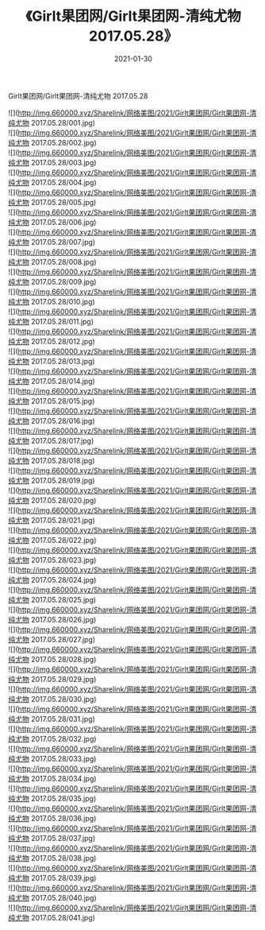 ﻿---
layout: post
title:  《Girlt果团网/Girlt果团网-清纯尤物 2017.05.28》
date:   2021-01-30
img: http://img.660000.xyz/Sharelink/网络美图/2021/Girlt果团网/Girlt果团网-清纯尤物 2017.05.28/000.jpg
categories: [美女, 清纯, 唯美]
---

Girlt果团网/Girlt果团网-清纯尤物 2017.05.28

 ![](http://img.660000.xyz/Sharelink/网络美图/2021/Girlt果团网/Girlt果团网-清纯尤物 2017.05.28/001.jpg) <br>![](http://img.660000.xyz/Sharelink/网络美图/2021/Girlt果团网/Girlt果团网-清纯尤物 2017.05.28/002.jpg) <br>![](http://img.660000.xyz/Sharelink/网络美图/2021/Girlt果团网/Girlt果团网-清纯尤物 2017.05.28/003.jpg) <br>![](http://img.660000.xyz/Sharelink/网络美图/2021/Girlt果团网/Girlt果团网-清纯尤物 2017.05.28/004.jpg) <br>![](http://img.660000.xyz/Sharelink/网络美图/2021/Girlt果团网/Girlt果团网-清纯尤物 2017.05.28/005.jpg) <br>![](http://img.660000.xyz/Sharelink/网络美图/2021/Girlt果团网/Girlt果团网-清纯尤物 2017.05.28/006.jpg) <br>![](http://img.660000.xyz/Sharelink/网络美图/2021/Girlt果团网/Girlt果团网-清纯尤物 2017.05.28/007.jpg) <br>![](http://img.660000.xyz/Sharelink/网络美图/2021/Girlt果团网/Girlt果团网-清纯尤物 2017.05.28/008.jpg) <br>![](http://img.660000.xyz/Sharelink/网络美图/2021/Girlt果团网/Girlt果团网-清纯尤物 2017.05.28/009.jpg) <br>![](http://img.660000.xyz/Sharelink/网络美图/2021/Girlt果团网/Girlt果团网-清纯尤物 2017.05.28/010.jpg) <br>![](http://img.660000.xyz/Sharelink/网络美图/2021/Girlt果团网/Girlt果团网-清纯尤物 2017.05.28/011.jpg) <br>![](http://img.660000.xyz/Sharelink/网络美图/2021/Girlt果团网/Girlt果团网-清纯尤物 2017.05.28/012.jpg) <br>![](http://img.660000.xyz/Sharelink/网络美图/2021/Girlt果团网/Girlt果团网-清纯尤物 2017.05.28/013.jpg) <br>![](http://img.660000.xyz/Sharelink/网络美图/2021/Girlt果团网/Girlt果团网-清纯尤物 2017.05.28/014.jpg) <br>![](http://img.660000.xyz/Sharelink/网络美图/2021/Girlt果团网/Girlt果团网-清纯尤物 2017.05.28/015.jpg) <br>![](http://img.660000.xyz/Sharelink/网络美图/2021/Girlt果团网/Girlt果团网-清纯尤物 2017.05.28/016.jpg) <br>![](http://img.660000.xyz/Sharelink/网络美图/2021/Girlt果团网/Girlt果团网-清纯尤物 2017.05.28/017.jpg) <br>![](http://img.660000.xyz/Sharelink/网络美图/2021/Girlt果团网/Girlt果团网-清纯尤物 2017.05.28/018.jpg) <br>![](http://img.660000.xyz/Sharelink/网络美图/2021/Girlt果团网/Girlt果团网-清纯尤物 2017.05.28/019.jpg) <br>![](http://img.660000.xyz/Sharelink/网络美图/2021/Girlt果团网/Girlt果团网-清纯尤物 2017.05.28/020.jpg) <br>![](http://img.660000.xyz/Sharelink/网络美图/2021/Girlt果团网/Girlt果团网-清纯尤物 2017.05.28/021.jpg) <br>![](http://img.660000.xyz/Sharelink/网络美图/2021/Girlt果团网/Girlt果团网-清纯尤物 2017.05.28/022.jpg) <br>![](http://img.660000.xyz/Sharelink/网络美图/2021/Girlt果团网/Girlt果团网-清纯尤物 2017.05.28/023.jpg) <br>![](http://img.660000.xyz/Sharelink/网络美图/2021/Girlt果团网/Girlt果团网-清纯尤物 2017.05.28/024.jpg) <br>![](http://img.660000.xyz/Sharelink/网络美图/2021/Girlt果团网/Girlt果团网-清纯尤物 2017.05.28/025.jpg) <br>![](http://img.660000.xyz/Sharelink/网络美图/2021/Girlt果团网/Girlt果团网-清纯尤物 2017.05.28/026.jpg) <br>![](http://img.660000.xyz/Sharelink/网络美图/2021/Girlt果团网/Girlt果团网-清纯尤物 2017.05.28/027.jpg) <br>![](http://img.660000.xyz/Sharelink/网络美图/2021/Girlt果团网/Girlt果团网-清纯尤物 2017.05.28/028.jpg) <br>![](http://img.660000.xyz/Sharelink/网络美图/2021/Girlt果团网/Girlt果团网-清纯尤物 2017.05.28/029.jpg) <br>![](http://img.660000.xyz/Sharelink/网络美图/2021/Girlt果团网/Girlt果团网-清纯尤物 2017.05.28/030.jpg) <br>![](http://img.660000.xyz/Sharelink/网络美图/2021/Girlt果团网/Girlt果团网-清纯尤物 2017.05.28/031.jpg) <br>![](http://img.660000.xyz/Sharelink/网络美图/2021/Girlt果团网/Girlt果团网-清纯尤物 2017.05.28/032.jpg) <br>![](http://img.660000.xyz/Sharelink/网络美图/2021/Girlt果团网/Girlt果团网-清纯尤物 2017.05.28/033.jpg) <br>![](http://img.660000.xyz/Sharelink/网络美图/2021/Girlt果团网/Girlt果团网-清纯尤物 2017.05.28/034.jpg) <br>![](http://img.660000.xyz/Sharelink/网络美图/2021/Girlt果团网/Girlt果团网-清纯尤物 2017.05.28/035.jpg) <br>![](http://img.660000.xyz/Sharelink/网络美图/2021/Girlt果团网/Girlt果团网-清纯尤物 2017.05.28/036.jpg) <br>![](http://img.660000.xyz/Sharelink/网络美图/2021/Girlt果团网/Girlt果团网-清纯尤物 2017.05.28/037.jpg) <br>![](http://img.660000.xyz/Sharelink/网络美图/2021/Girlt果团网/Girlt果团网-清纯尤物 2017.05.28/038.jpg) <br>![](http://img.660000.xyz/Sharelink/网络美图/2021/Girlt果团网/Girlt果团网-清纯尤物 2017.05.28/039.jpg) <br>![](http://img.660000.xyz/Sharelink/网络美图/2021/Girlt果团网/Girlt果团网-清纯尤物 2017.05.28/040.jpg) <br>![](http://img.660000.xyz/Sharelink/网络美图/2021/Girlt果团网/Girlt果团网-清纯尤物 2017.05.28/041.jpg) <br>